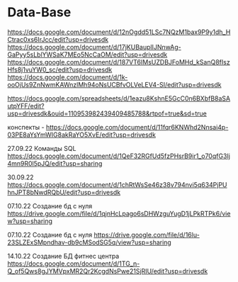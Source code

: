 # Data-Base
https://docs.google.com/document/d/12nOgdd51LSc7NQzM1bax9P9y1dh_HCtrac0xs6IrJcc/edit?usp=drivesdk
https://docs.google.com/document/d/17jKUBauplIJNnwAg-GaPyy5sLblYWSaK7MEo5NcCaOM/edit?usp=drivesdk
https://docs.google.com/document/d/187VT6IMsUZDBJFoMHd_kSanQ8fIszHfs8j1vuYW0_sc/edit?usp=drivesdk
https://docs.google.com/document/d/1k-ooOjUs9ZnNwmKAWnzlMh94oNsUCBfvOLVeLEV4-SI/edit?usp=drivesdk
 
https://docs.google.com/spreadsheets/d/1eazu8KshnE5GcC0n6BXbfB8aSAutpYFF/edit?usp=drivesdk&ouid=110953982439409485788&rtpof=true&sd=true

конспекты -  https://docs.google.com/document/d/11fqr6KNWhd2Nnsai4p-03PE8aYsYmWIG8akRaYO5XvE/edit?usp=drivesdk

27.09.22 Команды SQL https://docs.google.com/document/d/1QeF32RGfUd5fzPHsrB9ir1_o70qfG3Ij4mn9R0l5pJQ/edit?usp=sharing

30.09.22 https://docs.google.com/document/d/1chRtWsSe46z38v794nvi5q634PjPUhnJPT8bNwdRQbU/edit?usp=drivesdk

07.10.22 Создание бд с нуля https://drive.google.com/file/d/1qjnHcLpago6sDHWzguYugD1jLPkRTPk6/view?usp=sharing

07.10.22 Создание бд с нуля https://drive.google.com/file/d/16lu-23SLZExSMpndhav-db9cMSodSG5q/view?usp=sharing

14.10.22 Создание БД фитнес центра https://docs.google.com/document/d/1TG_n-Q_of5Qws8gJYMVpxMR2Qr2KcgdNsPwe21SjRIU/edit?usp=drivesdk
